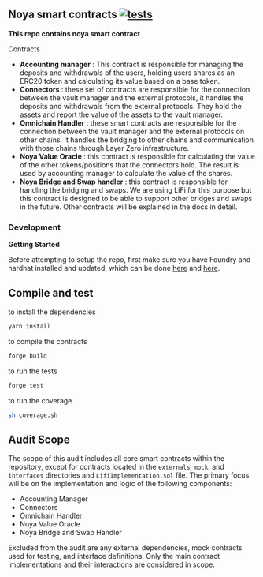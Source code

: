 ## Noya smart contracts [![tests](https://github.com/Noya-ai/noya-vault-contracts/actions/workflows/tests.yml/badge.svg)](https://github.com/Noya-ai/noya-vault-contracts/actions/workflows/tests.yml)
**This repo contains noya smart contract**

Contracts


- **Accounting manager** : This contract is responsible for managing the deposits and withdrawals of the users, holding users shares as an ERC20 token and calculating its value based on a base token.
- **Connectors** : these set of contracts are responsible for the connection between the vault manager and the external protocols, it handles the deposits and withdrawals from the external protocols. They hold the assets and report the value of the assets to the vault manager.
- **Omnichain Handler** : these smart contracts are responsible for the connection between the vault manager and the external protocols on other chains. It handles the bridging to other chains and communication with those chains through Layer Zero infrastructure.
- **Noya Value Oracle** : this contract is responsible for calculating the value of the other tokens/positions that the connectors hold. The result is used by accounting manager to calculate the value of the shares.
- **Noya Bridge and Swap handler** : this contract is responsible for handling the bridging and swaps. We are using LiFi for this purpose but this contract is designed to be able to support other bridges and swaps in the future. Other contracts will be explained in the docs in detail.

### Development

**Getting Started**

Before attempting to setup the repo, first make sure you have Foundry and hardhat installed and updated, which can be done [here](https://github.com/foundry-rs/foundry#installation) and [here](https://hardhat.org/hardhat-runner/docs/getting-started).

## Compile and test

to install the dependencies

```bash
yarn install
```

to compile the contracts

```bash
forge build
```

to run the tests

```bash
forge test
```

to run the coverage

```bash
sh coverage.sh
```


## Audit Scope

The scope of this audit includes all core smart contracts within the repository, except for contracts located in the `externals`, `mock`, and `interfaces` directories and `LifiImplementation.sol` file. The primary focus will be on the implementation and logic of the following components:

- Accounting Manager
- Connectors
- Omnichain Handler
- Noya Value Oracle
- Noya Bridge and Swap Handler

Excluded from the audit are any external dependencies, mock contracts used for testing, and interface definitions. Only the main contract implementations and their interactions are considered in scope.
